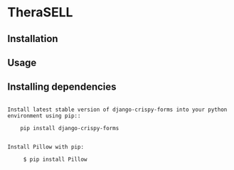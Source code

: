 # TheraSELL

## Installation

## Usage

## Installing dependencies
~~~~~~~~~~~~~~~~~~~~~~~~~~~~~~

Install latest stable version of django-crispy-forms into your python environment using pip::

    pip install django-crispy-forms
~~~~~~~~~~~~~~~~~~~~~~~~~~~~~~
~~~~~~~~~~~~~~~~~~~~~~~~~~~~~~

Install Pillow with pip:

     $ pip install Pillow
~~~~~~~~~~~~~~~~~~~~~~~~~~~~~~

